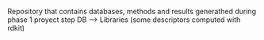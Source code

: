 Repository that contains databases, methods and results generathed during phase 1 proyect step
    DB --> Libraries (some descriptors computed with rdkit)
